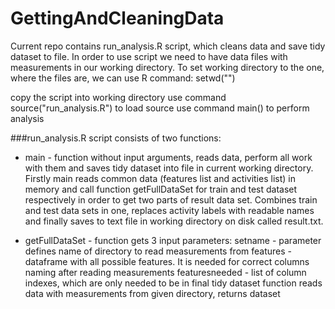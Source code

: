 GettingAndCleaningData
======================
Current repo contains run_analysis.R script, which cleans data and save tidy dataset to file.
In order to use script we need to have data files with measurements in our working directory. 
To set working directory to the one, where the files are, we can use R command:
setwd("<your dir here>")

copy the script into working directory
use command source("run_analysis.R") to load source
use command main() to perform analysis

###run_analysis.R script consists of two functions:

- main - function without input arguments, reads data, perform all work with them and saves tidy dataset into file in current working directory.
	Firstly main reads common data (features list and activities list) in memory and call function getFullDataSet for train and test dataset respectively in order to get two parts of result data set.
	Combines train and test data sets in one, replaces activity labels with readable names and finally saves to text file in working directory on disk called result.txt.

- getFullDataSet - function gets 3 input parameters: 
	setname - parameter defines name of directory to read measurements from
	features - dataframe with all possible features. It is needed for correct columns naming after reading measurements
	featuresneeded - list of column indexes, which are only needed to be in final tidy dataset
	function reads data with measurements from given directory, returns dataset